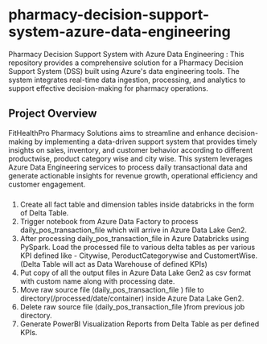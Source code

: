 # pharmacy-decision-support-system-azure-data-engineering
Pharmacy Decision Support System with Azure Data Engineering : This repository provides a comprehensive solution for a Pharmacy Decision Support System (DSS) built using Azure's data engineering tools. The system integrates real-time data ingestion, processing, and analytics to support effective decision-making for pharmacy operations.

## Project Overview 
FitHealthPro Pharmacy Solutions aims to streamline and enhance decision-making by implementing a data-driven support system that provides timely insights on sales, inventory, and customer behavior according to different productwise, product category wise and city wise. This system leverages Azure Data Engineering services to process daily transactional data and generate actionable insights for revenue growth, operational efficiency and customer engagement.

###


1) Create all fact table and dimension tables inside databricks in the form of Delta Table.
2) Trigger notebook from Azure Data Factory to process daily_pos_transaction_file which will arrive in Azure Data Lake Gen2.
3) After processing daily_pos_transaction_file in Azure Databricks using PySpark. Load the processed file to various delta tables as per various KPI defined like - Citywise, PeroductCategorywise and CustomertWise.(Delta Table will act as Data Warehouse of defined KPIs)
4) Put copy of all the output files in Azure Data Lake Gen2 as csv format with custom name along with processing date.
5) Move raw source file (daily_pos_transaction_file ) file to directory(/processed/date/container) inside Azure Data Lake Gen2.
6) Delete raw source file (daily_pos_transaction_file )from previous job directory.
7) Generate PowerBI Visualization Reports from Delta Table as per defined KPIs.


### 
